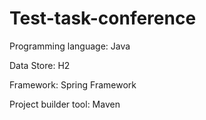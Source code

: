 # Test-task-conference

Programming	language: Java

Data Store: H2 

Framework: Spring	Framework

Project	builder	tool: Maven
